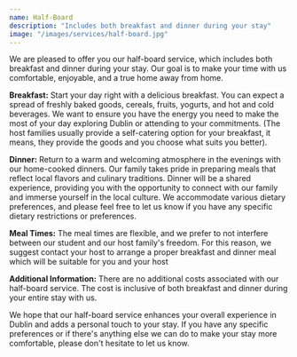 ```yaml
---
name: Half-Board
description: "Includes both breakfast and dinner during your stay"
image: "/images/services/half-board.jpg"
---
```


We are pleased to offer you our half-board service, which includes both
breakfast and dinner during your stay. Our goal is to make your time
with us comfortable, enjoyable, and a true home away from home.

**Breakfast:** Start your day right with a delicious breakfast. You can
expect a spread of freshly baked goods, cereals, fruits, yogurts, and
hot and cold beverages. We want to ensure you have the energy you need
to make the most of your day exploring Dublin or attending to your
commitments. (The host families usually provide a self-catering option
for your breakfast, it means, they provide the goods and you choose what
suits you better).

**Dinner:** Return to a warm and welcoming atmosphere in the evenings
with our home-cooked dinners. Our family takes pride in preparing meals
that reflect local flavors and culinary traditions. Dinner will be a
shared experience, providing you with the opportunity to connect with
our family and immerse yourself in the local culture. We accommodate
various dietary preferences, and please feel free to let us know if you
have any specific dietary restrictions or preferences.

**Meal Times:** The meal times are flexible, and we prefer to not
interfere between our student and our host family\'s freedom. For this
reason, we suggest contact your host to arrange a proper breakfast and
dinner meal which will be suitable for you and your host

**Additional Information:** There are no additional costs associated
with our half-board service. The cost is inclusive of both breakfast and
dinner during your entire stay with us.

We hope that our half-board service enhances your overall experience in
Dublin and adds a personal touch to your stay. If you have any specific
preferences or if there's anything else we can do to make your stay
more comfortable, please don't hesitate to let us know.